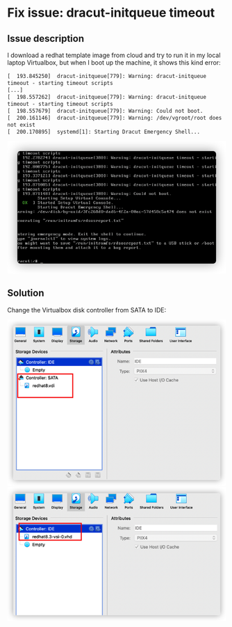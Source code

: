 # Fix issue: dracut-initqueue timeout 

## Issue description
I download a redhat template image from cloud and try to run it in my local laptop Virtualbox, but when I boot up the machine, it shows this kind error:

```
[  193.845250]  dracut-initqueue[779]: Warning: dracut-initqueue timeout - starting timeout scripts
[...]
[  198.557262]  dracut-initqueue[779]: Warning: dracut-initqueue timeout - starting timeout scripts
[  198.557679]  dracut-initqueue[779]: Warning: Could not boot.
[  200.161146]  dracut-initqueue[779]: Warning: /dev/vgroot/root does not exist
[  200.170895]  systemd[1]: Starting Dracut Emergency Shell...
```
![error screen](pic/dracut-initqueue-timeout-issue.png)

## Solution
Change the Virtualbox disk controller from SATA to IDE:

![SATA](pic/sata-disk-controller.png)
![IDE](pic/ide-disk-controller.png)